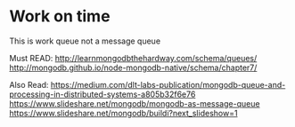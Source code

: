# Work on time
This is work queue not a message queue

Must READ: http://learnmongodbthehardway.com/schema/queues/
http://mongodb.github.io/node-mongodb-native/schema/chapter7/

Also Read: 
https://medium.com/dlt-labs-publication/mongodb-queue-and-processing-in-distributed-systems-a805b32f6e76
https://www.slideshare.net/mongodb/mongodb-as-message-queue
https://www.slideshare.net/mongodb/buildi?next_slideshow=1

